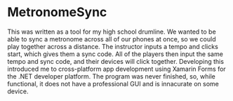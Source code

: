 # MetronomeSync
This was written as a tool for my high school drumline. We wanted to be able to sync a metronome across all of our phones at once, so we could play together across a distance. The instructor inputs a tempo and clicks start, which gives them a sync code. All of the players then input the same tempo and sync code, and their devices will click together. Developing this introduced me to cross-platform app development using Xamarin Forms for the .NET developer platform. The program was never finished, so, while functional, it does not have a professional GUI and is innacurate on some device.
